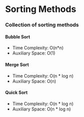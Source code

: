 # Sorting Methods

### Collection of sorting methods
#### Bubble Sort
* Time Complexity: O(n*n)
* Auxiliary Space: O(1)
#### Merge Sort
* Time Complexity: O(n * log n)
* Auxiliary Space: O(n)
#### Quick Sort
* Time Complexity: O(n * log n)
* Auxiliary Space: O(n * log n)
